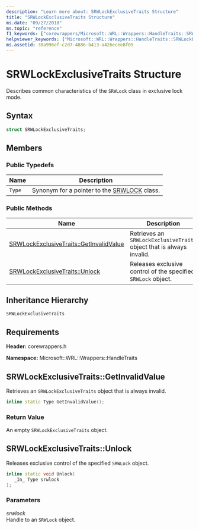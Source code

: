 ```yaml
---
description: "Learn more about: SRWLockExclusiveTraits Structure"
title: "SRWLockExclusiveTraits Structure"
ms.date: "09/27/2018"
ms.topic: "reference"
f1_keywords: ["corewrappers/Microsoft::WRL::Wrappers::HandleTraits::SRWLockExclusiveTraits", "corewrappers/Microsoft::WRL::Wrappers::HandleTraits::SRWLockExclusiveTraits::GetInvalidValue", "corewrappers/Microsoft::WRL::Wrappers::HandleTraits::SRWLockExclusiveTraits::Unlock"]
helpviewer_keywords: ["Microsoft::WRL::Wrappers::HandleTraits::SRWLockExclusiveTraits structure", "Microsoft::WRL::Wrappers::HandleTraits::SRWLockExclusiveTraits::GetInvalidValue method", "Microsoft::WRL::Wrappers::HandleTraits::SRWLockExclusiveTraits::Unlock method"]
ms.assetid: 38a996ef-c2d7-4886-b413-a426ecee8f05
---
```

# SRWLockExclusiveTraits Structure

Describes common characteristics of the `SRWLock` class in exclusive lock mode.

## Syntax

```cpp
struct SRWLockExclusiveTraits;
```

## Members

### Public Typedefs

Name   | Description
------ | --------------------------------------------------------------------------
`Type` | Synonym for a pointer to the [SRWLOCK](srwlock-class.md) class.

### Public Methods

Name                                                        | Description
----------------------------------------------------------- | --------------------------------------------------------------------
[SRWLockExclusiveTraits::GetInvalidValue](#getinvalidvalue) | Retrieves an `SRWLockExclusiveTraits` object that is always invalid.
[SRWLockExclusiveTraits::Unlock](#unlock)                   | Releases exclusive control of the specified `SRWLock` object.

## Inheritance Hierarchy

`SRWLockExclusiveTraits`

## Requirements

**Header:** corewrappers.h

**Namespace:** Microsoft::WRL::Wrappers::HandleTraits

## <a name="getinvalidvalue"></a> SRWLockExclusiveTraits::GetInvalidValue

Retrieves an `SRWLockExclusiveTraits` object that is always invalid.

```cpp
inline static Type GetInvalidValue();
```

### Return Value

An empty `SRWLockExclusiveTraits` object.

## <a name="unlock"></a> SRWLockExclusiveTraits::Unlock

Releases exclusive control of the specified `SRWLock` object.

```cpp
inline static void Unlock(
   _In_ Type srwlock
);
```

### Parameters

*srwlock*<br/>
Handle to an `SRWLock` object.
